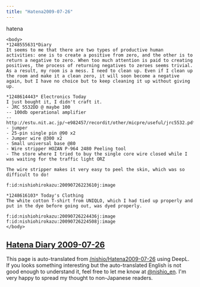 ```yaml
---
title: "Hatena2009-07-26"
---
```


hatena

```
<body>
*1248555631*Diary
It seems to me that there are two types of productive human activities: one is to create a positive from zero, and the other is to return a negative to zero. When too much attention is paid to creating positives, the process of returning negatives to zeroes seems trivial. As a result, my room is a mess. I need to clean up. Even if I clean up the room and make it a clean zero, it will soon become a negative again, but I have no choice but to keep cleaning it up without giving up.

*1248614443* Electronics Today
I just bought it, I didn't craft it.
- JRC 5532DD @ maybe 100
-- 100db operational amplifier
-- http://estu.nit.ac.jp/~e982457/recordit/other/micpre/useful/jrc5532.pdf
- jumper
- 25-pin single pin @90 x2
- Jumper wire @300 x2
- Small universal base @80
- Wire stripper HOZAN P-964 2480 Peeling tool
- The store where I tried to buy the single core wire closed while I was waiting for the traffic light ORZ

The wire stripper makes it very easy to peel the skin, which was so difficult to do!

f:id:nishiohirokazu:20090726223610j:image

*1248616103* Today's Clothing
The white cotton T-shirt from UNIQLO, which I had tied up properly and put in the dye before going out, was dyed properly.

f:id:nishiohirokazu:20090726224436j:image
f:id:nishiohirokazu:20090726224508j:image
</body>
```


[Hatena Diary 2009-07-26](https://nishiohirokazu.hatenadiary.org/archive/2009/07/26)
---
This page is auto-translated from [/nishio/Hatena2009-07-26](https://scrapbox.io/nishio/Hatena2009-07-26) using DeepL. If you looks something interesting but the auto-translated English is not good enough to understand it, feel free to let me know at [@nishio_en](https://twitter.com/nishio_en). I'm very happy to spread my thought to non-Japanese readers.